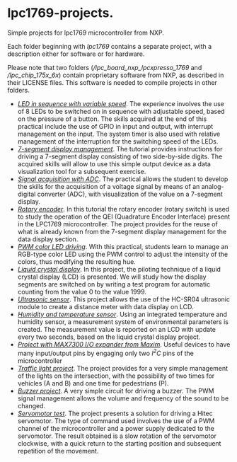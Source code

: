 # lpc1769-projects.
Simple projects for lpc1769 microcontroller from NXP.

Each folder beginning with *lpc1769* contains a separate project, with a description either for software or for hardware.

Please note that two folders (*/lpc_board_nxp_lpcxpresso_1769* and */lpc_chip_175x_6x*) contain proprietary software from NXP, as described in their LICENSE files. This software is needed to compile projects in other folders.

+ [*LED in sequence with variable speed*](https://github.com/nicola-masarone/lpc1769-projects/tree/master/lpc1769_LEDs). The experience involves the use of 8 LEDs to be switched on in sequence with adjustable speed, based on the pressure of a button. The skills acquired at the end of this practical include the use of GPIO in input and output, with interrupt management on the input. The system timer is also used with relative management of the interruption for the switching speed of the LEDs.
+ [*7-segment display management*](https://github.com/nicola-masarone/lpc1769-projects/tree/master/lpc1769_7seg). The tutorial provides instructions for driving a 7-segment display consisting of two side-by-side digits. The acquired skills will allow to use this simple output device as a data visualization tool for a subsequent exercise.
+ [*Signal acquisition with ADC*](https://github.com/nicola-masarone/lpc1769-projects/tree/master/lpc1769_ADC). The practical allows the student to develop the skills for the acquisition of a voltage signal by means of an analog-digital converter (ADC), with visualization of the value on a 7-segment display.
+ [*Rotary encoder*](https://github.com/nicola-masarone/lpc1769-projects/tree/master/lpc1769_QEI). In this tutorial the rotary encoder (rotary switch) is used to study the operation of the QEI (Quadrature Encoder Interface) present in the LPC1769 microcontroller. The project provides for the reuse of what is already known from the 7-segment display management for the data display section.
+ [*PWM color LED driving*](https://github.com/nicola-masarone/lpc1769-projects/tree/master/lpc1769_PWM). With this practical, students learn to manage an RGB-type color LED using the PWM control to adjust the intensity of the colors, thus modifying the resulting hue.
+ [*Liquid crystal display*](https://github.com/nicola-masarone/lpc1769-projects/tree/master/lpc1769_LCD). In this project, the piloting technique of a liquid crystal display (LCD) is presented. We will study how the display segments are switched on by writing a test program for automatic counting from the value 0 to the value 1999.
+ [*Ultrasonic sensor*](https://github.com/nicola-masarone/lpc1769-projects/tree/master/lpc1769_HC-SR04). This project allows the use of the HC-SR04 ultrasonic module to create a distance meter with data display on LCD.
+ [*Humidity and temperature sensor*](https://github.com/nicola-masarone/lpc1769-projects/tree/master/lpc1769_DHT11_LCD). Using an integrated temperature and humidity sensor, a measurement system of environmental parameters is created. The measurement value is reported on an LCD with update every two seconds, based on the liquid crystal display project.
+ [*Project with MAX7300 I/O expander from Maxim*](https://github.com/nicola-masarone/lpc1769-projects/tree/master/lpc1769_I2C). Useful devices to have many input/output pins by engaging only two *I<sup>2</sup>C* pins of the microcontroller
+ [*Traffic light project*](https://github.com/nicola-masarone/lpc1769-projects/tree/master/lpc1769_semaforo). The project provides for a very simple management of the lights on the intersection, with the possibility of two times for vehicles (A and B) and one time for pedestrians (P).
+ [*Buzzer project*](https://github.com/nicola-masarone/lpc1769-projects/tree/master/lpc1769_buzzer). A very simple circuit for driving a buzzer. The PWM signal management allows the volume and frequency of the sound to be changed.
+ [*Servomotor test*](https://github.com/nicola-masarone/lpc1769-projects/tree/master/lpc1769_servo). The project presents a solution for driving a Hitec servomotor. The type of command used involves the use of a PWM channel of the microcontroller and a power supply dedicated to the servomotor. The result obtained is a slow rotation of the servomotor clockwise, with a quick return to the starting position and subsequent repetition of the movement.
